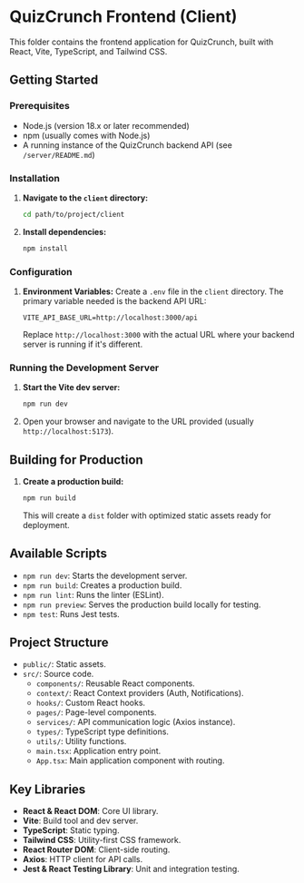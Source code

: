 # QuizCrunch Frontend (Client)

This folder contains the frontend application for QuizCrunch, built with React, Vite, TypeScript, and Tailwind CSS.

## Getting Started

### Prerequisites

- Node.js (version 18.x or later recommended)
- npm (usually comes with Node.js)
- A running instance of the QuizCrunch backend API (see `/server/README.md`)

### Installation

1.  **Navigate to the `client` directory:**
    ```bash
    cd path/to/project/client
    ```
2.  **Install dependencies:**
    ```bash
    npm install
    ```

### Configuration

1.  **Environment Variables:**
    Create a `.env` file in the `client` directory.
    The primary variable needed is the backend API URL:
    ```dotenv
    VITE_API_BASE_URL=http://localhost:3000/api
    ```
    Replace `http://localhost:3000` with the actual URL where your backend server is running if it's different.

### Running the Development Server

1.  **Start the Vite dev server:**
    ```bash
    npm run dev
    ```
2.  Open your browser and navigate to the URL provided (usually `http://localhost:5173`).

## Building for Production

1.  **Create a production build:**
    ```bash
    npm run build
    ```
    This will create a `dist` folder with optimized static assets ready for deployment.

## Available Scripts

- `npm run dev`: Starts the development server.
- `npm run build`: Creates a production build.
- `npm run lint`: Runs the linter (ESLint).
- `npm run preview`: Serves the production build locally for testing.
- `npm test`: Runs Jest tests.

## Project Structure

- `public/`: Static assets.
- `src/`: Source code.
  - `components/`: Reusable React components.
  - `context/`: React Context providers (Auth, Notifications).
  - `hooks/`: Custom React hooks.
  - `pages/`: Page-level components.
  - `services/`: API communication logic (Axios instance).
  - `types/`: TypeScript type definitions.
  - `utils/`: Utility functions.
  - `main.tsx`: Application entry point.
  - `App.tsx`: Main application component with routing.

## Key Libraries

- **React & React DOM**: Core UI library.
- **Vite**: Build tool and dev server.
- **TypeScript**: Static typing.
- **Tailwind CSS**: Utility-first CSS framework.
- **React Router DOM**: Client-side routing.
- **Axios**: HTTP client for API calls.
- **Jest & React Testing Library**: Unit and integration testing.
